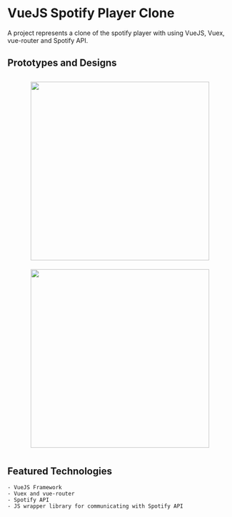 
# VueJS Spotify Player Clone

A project represents a clone of the spotify player with using VueJS, Vuex, vue-router and Spotify API.

## Prototypes and Designs

<div align="center" style="margin:20px;">
	<img style="padding:10px" width="400" src="./md_images/prototype_dashboard.jpg">
	<img style="padding:10px" width="400" src="./md_images/prototype_playlist.jpg">
</div>

## Featured Technologies
```
- VueJS Framework
- Vuex and vue-router
- Spotify API
- JS wrapper library for communicating with Spotify API
```